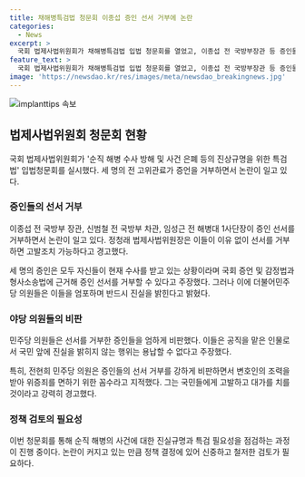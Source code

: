 ```yaml
---
title: 채해병특검법 청문회 이종섭 증인 선서 거부에 논란
categories:
  - News
excerpt: >
  국회 법제사법위원회가 채해병특검법 입법 청문회를 열었고, 이종섭 전 국방부장관 등 증인들이 선서 거부하며 논란이 일고 있다. 거부한 이유는 수사 중인 사안과 관련하여 특검 필요성을 점검하고 법안을 다듬기 위함이라 주장했고, 더불어민주당 의원들은 이를 비판했다. 진실을 밝히겠다는 강력한 엄포를 놓았으며, 거부한 증인들을 규탄하는 목소리가 높아지고 있다.
feature_text: >
  국회 법제사법위원회가 채해병특검법 입법 청문회를 열었고, 이종섭 전 국방부장관 등 증인들이 선서 거부하며 논란이 일고 있다. 거부한 이유는 수사 중인 사안과 관련하여 특검 필요성을 점검하고 법안을 다듬기 위함이라 주장했고, 더불어민주당 의원들은 이를 비판했다. 진실을 밝히겠다는 강력한 엄포를 놓았으며, 거부한 증인들을 규탄하는 목소리가 높아지고 있다.
image: 'https://newsdao.kr/res/images/meta/newsdao_breakingnews.jpg'
---
```


<p><img src="https://newsdao.kr/res/images/meta/newsdao_breakingnews.jpg" alt="implanttips 속보" /></p>

<h2 data-ke-size="size26">법제사법위원회 청문회 현황</h2>

<p data-ke-size="size16">국회 법제사법위원회가 '순직 해병 수사 방해 및 사건 은폐 등의 진상규명을 위한 특검법' 입법청문회를 실시했다. 세 명의 전 고위관료가 증언을 거부하면서 논란이 일고 있다.</p>

<h3>증인들의 선서 거부</h3>

<p data-ke-size="size16">이종섭 전 국방부 장관, 신범철 전 국방부 차관, 임성근 전 해병대 1사단장이 증인 선서를 거부하면서 논란이 일고 있다. 정청래 법제사법위원장은 이들이 이유 없이 선서를 거부하면 고발조치 가능하다고 경고했다.</p>

<p data-ke-size="size16">세 명의 증인은 모두 자신들이 현재 수사를 받고 있는 상황이라며 국회 증언 및 감정법과 형사소송법에 근거해 증인 선서를 거부할 수 있다고 주장했다. 그러나 이에 더불어민주당 의원들은 이들을 엄포하며 반드시 진실을 밝힌다고 밝혔다.</p>

<h3>야당 의원들의 비판</h3>

<p data-ke-size="size16">민주당 의원들은 선서를 거부한 증인들을 엄하게 비판했다. 이들은 공직을 맡은 인물로서 국민 앞에 진실을 밝히지 않는 행위는 용납할 수 없다고 주장했다.</p>

<p data-ke-size="size16">특히, 전현희 민주당 의원은 증인들의 선서 거부를 강하게 비판하면서 변호인의 조력을 받아 위증죄를 면하기 위한 꼼수라고 지적했다. 그는 국민들에게 고발하고 대가를 치를 것이라고 강력히 경고했다.</p>

<h3>정책 검토의 필요성</h3>

<p data-ke-size="size16">이번 청문회를 통해 순직 해병의 사건에 대한 진실규명과 특검 필요성을 점검하는 과정이 진행 중이다. 논란이 커지고 있는 만큼 정책 결정에 있어 신중하고 철저한 검토가 필요하다.</p>


